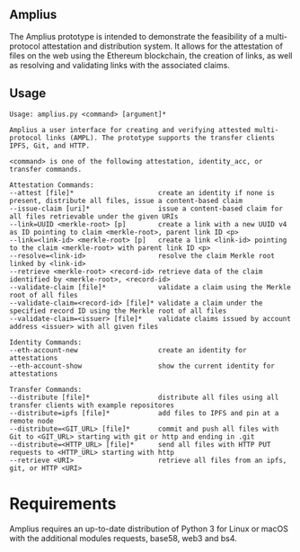 ## Amplius

The Amplius prototype is intended to demonstrate the feasibility of a multi-protocol attestation and distribution system. It allows for the attestation of files on the web using the Ethereum blockchain, the creation of links, as well as resolving and validating links with the associated claims.


## Usage

```
Usage: amplius.py <command> [argument]*

Amplius a user interface for creating and verifying attested multi-protocol links (AMPL). The prototype supports the transfer clients IPFS, Git, and HTTP.

<command> is one of the following attestation, identity_acc, or transfer commands.

Attestation Commands:
--attest [file]*                     create an identity if none is present, distribute all files, issue a content-based claim
--issue-claim [uri]*                 issue a content-based claim for all files retrievable under the given URIs
--link=UUID <merkle-root> [p]        create a link with a new UUID v4 as ID pointing to claim <merkle-root>, parent link ID <p>
--link=<link-id> <merkle-root> [p]   create a link <link-id> pointing to the claim <merkle-root> with parent link ID <p>
--resolve=<link-id>                  resolve the claim Merkle root linked by <link-id>
--retrieve <merkle-root> <record-id> retrieve data of the claim identified by <merkle-root>, <record-id>
--validate-claim [file]*             validate a claim using the Merkle root of all files
--validate-claim=<record-id> [file]* validate a claim under the specified record ID using the Merkle root of all files
--validate-claim=<issuer> [file]*    validate claims issued by account address <issuer> with all given files

Identity Commands:
--eth-account-new                    create an identity for attestations
--eth-account-show                   show the current identity for attestations

Transfer Commands:
--distribute [file]*                 distribute all files using all transfer clients with example repositores
--distribute=ipfs [file]*            add files to IPFS and pin at a remote node
--distribute=<GIT_URL> [file]*       commit and push all files with Git to <GIT_URL> starting with git or http and ending in .git
--distribute=<HTTP_URL> [file]*      send all files with HTTP PUT requests to <HTTP_URL> starting with http
--retrieve <URI>                     retrieve all files from an ipfs, git, or HTTP <URI>
```

# Requirements

Amplius requires an up-to-date distribution of Python 3 for Linux or macOS with the additional modules requests, base58, web3 and bs4.

